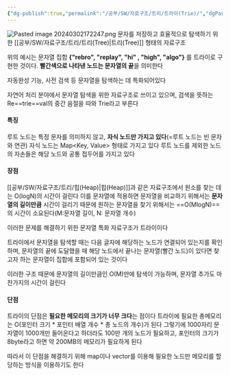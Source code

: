```yaml
---
{"dg-publish":true,"permalink":"/공부/SW/자료구조/트리/트라이(Trie)/","dgPassFrontmatter":true}
---
```


![Pasted image 20240302172247.png](/img/user/%EC%B2%A8%EB%B6%80%ED%8C%8C%EC%9D%BC/Pasted%20image%2020240302172247.png)
문자를 저장하고 효율적으로 탐색하기 위한 [[공부/SW/자료구조/트리/트리(Tree)\|트리(Tree)]] 형태의 자료구조

위의 예시는 문자열 집합 **{"rebro", "replay", "hi" , "high", "algo"}** 를 트라이로 구현한 것이다. **빨간색으로 나타낸 노드는 문자열의 끝**을 의미한다

자동완성 기능, 사전 검색 등 문자열을 탐색하는 데 특화되어있다

자연어 처리 분야에서 문자열 탐색을 위한 자료구조로 쓰이고 있으며, 검색을 뜻하는 Re==trie==val의 중간 음절을 따와 Trie라고 부른다

#### 특징
루트 노드는 특정 문자를 의미하지 않고, **자식 노드만 가지고 있다**(=루트 노드는 빈 문자와 연관)
자식 노드는 Map<Key, Value> 형태로 가지고 있다
루트 노드를 제외한 노드의 자손들은 해당 노드와 공통 접두어를 가지고 있다
#### 장점
[[공부/SW/자료구조/트리/힙(Heap)\|힙(Heap)]]과 같은 자료구조에서 원소를 찾는 데는 O(logN)의 시간이 걸린다
이를 문자열에 적용하면 문자열을 비교하기 위해서는 **문자열의 길이만큼** 시간이 걸리기 때문에 원하는 문자열을 찾기 위해서는 ==O(MlogN)==의 시간이 소요된다(M:문자열 길이, N: 문자열 개수)

이러한 문제를 해결하기 위한 문자열 특화 자료구조가 트라이이다

트라이에서 문자열을 탐색할 때는 다음 글자에 해당하는 노드가 연결되어 있는지를 확인하며, 문자열의 끝에 도달했을 때 해당 노드에서 끝나는 문자열(빨간 노드)이 있다면 찾고자 하는 문자열이 집합에 포함되어 있는 것이다

이러한 구조 때문에 문자열의 길이만큼인 O(M)만에 탐색이 가능하며, 문자열 추가도 마찬가지의 시간이 걸린다

#### 단점
트라이의 단점은 **필요한 메모리의 크기가 너무 크다**는 점이다
트라이에 필요한 총메모리는 O(포인터 크기 * 포인터 배열 개수 * 총 노드의 개수)가 된다
그렇기에 1000자리 문자열이 1000개만 들어온다고 하더라도 100만 개의 노드가 필요하고, 포인터의 크기가 8byte라고 하면 약 200MB의 메모리가 필요하게 된다

따라서 이 단점을 해결하기 위해 map이나 vector를 이용해 필요한 노드만 메모리를 할당하는 방식을 이용하기도 한다